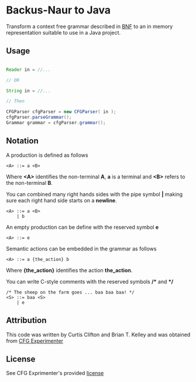 # Backus-Naur to Java

Transform a context free grammar described in [BNF](http://en.wikipedia.org/wiki/Backus–Naur_Form) to
an in memory representation suitable to use in a Java project.

## Usage

```java

Reader in = //...

// OR

String in = //...

// Then

CFGParser cfgParser = new CFGParser( in );
cfgParser.parseGrammar();
Grammar grammar = cfgParser.grammar();

```

## Notation

A production is defined as follows

    <A> ::= a <B>

Where **&lt;A&gt;** identifies the non-terminal **A**, **a** is a terminal and **&lt;B&gt;** refers to the non-terminal
**B**.

You can combined many right hands sides with the pipe symbol **|** making sure each right hand side starts on a **newline**.

    <A> ::= a <B>
        | b

An empty production can be define with the reserved symbol **e**

    <A> ::= e

Semantic actions can be embedded in the grammar as follows

    <A> ::= a {the_action} b

Where **{the_action}** identifies the action **the_action**.

You can write C-style comments with the reserved symbols **/\*** and **\*/**

    /* The sheep on the farm goes ... baa baa baa! */
    <S> ::= baa <S>
        | e

## Attribution

This code was written by Curtis Clifton and Brian T. Kelley and was obtained
from [CFG Experimenter](http://www.curtclifton.net/cfg-experimenter)

## License

See CFG Exprimenter's provided [license](src/edu/roseHulman/cfg/license.txt)
